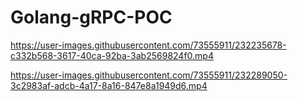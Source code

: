 # Golang-gRPC-POC



https://user-images.githubusercontent.com/73555911/232235678-c332b568-3617-40ca-92ba-3ab2569824f0.mp4



https://user-images.githubusercontent.com/73555911/232289050-3c2983af-adcb-4a17-8a16-847e8a1949d6.mp4


